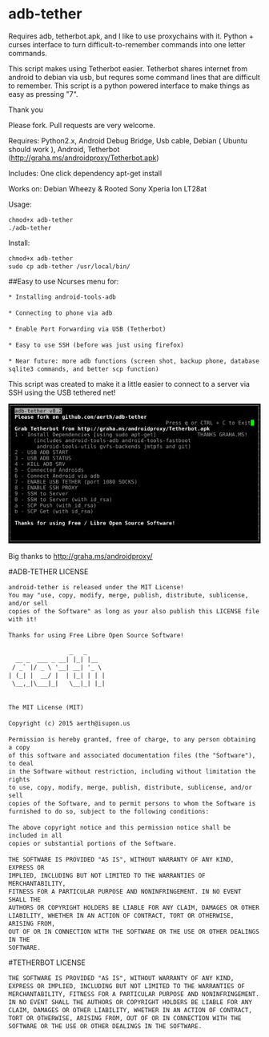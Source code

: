 # adb-tether

Requires adb, tetherbot.apk, and I like to use proxychains with it. Python + curses interface to turn difficult-to-remember commands into one letter commands.

This script makes using Tetherbot easier. Tetherbot shares internet from android to debian via usb, but requres some command lines that are difficult to remember. This script is a python powered interface to make things as easy as pressing "7". 

Thank you

Please fork. Pull requests are very welcome.

Requires: Python2.x, Android Debug Bridge, Usb cable, Debian ( Ubuntu should work ), Android, Tetherbot (http://graha.ms/androidproxy/Tetherbot.apk)

Includes: One click dependency apt-get install

Works on: Debian Wheezy & Rooted Sony Xperia Ion LT28at


Usage: 
```
chmod+x adb-tether
./adb-tether
```

Install: 
```
chmod+x adb-tether
sudo cp adb-tether /usr/local/bin/
```



##Easy to use Ncurses menu for:

    * Installing android-tools-adb
    
    * Connecting to phone via adb
    
    * Enable Port Forwarding via USB (Tetherbot)
    
    * Easy to use SSH (before was just using firefox)

    * Near future: more adb functions (screen shot, backup phone, database sqlite3 commands, and better scp function)
    

This script was created to make it a little easier to connect to a server via SSH using the USB tethered net!

![Android Debian USB Tether in action!]( ./img/Screenshot.png
 "Android Debian USB Tether in action!")

Big thanks to http://graha.ms/androidproxy/

#ADB-TETHER LICENSE
```
android-tether is released under the MIT License!
You may "use, copy, modify, merge, publish, distribute, sublicense, and/or sell
copies of the Software" as long as your also publish this LICENSE file with it!

Thanks for using Free Libre Open Source Software!

                 _   _     
  __ _  ___ _ __| |_| |__  
 / _` |/ _ \ '__| __| '_ \ 
| (_| |  __/ |  | |_| | | |
 \__,_|\___|_|   \__|_| |_|
                           

The MIT License (MIT)

Copyright (c) 2015 aerth@isupon.us

Permission is hereby granted, free of charge, to any person obtaining a copy
of this software and associated documentation files (the "Software"), to deal
in the Software without restriction, including without limitation the rights
to use, copy, modify, merge, publish, distribute, sublicense, and/or sell
copies of the Software, and to permit persons to whom the Software is
furnished to do so, subject to the following conditions:

The above copyright notice and this permission notice shall be included in all
copies or substantial portions of the Software.

THE SOFTWARE IS PROVIDED "AS IS", WITHOUT WARRANTY OF ANY KIND, EXPRESS OR
IMPLIED, INCLUDING BUT NOT LIMITED TO THE WARRANTIES OF MERCHANTABILITY,
FITNESS FOR A PARTICULAR PURPOSE AND NONINFRINGEMENT. IN NO EVENT SHALL THE
AUTHORS OR COPYRIGHT HOLDERS BE LIABLE FOR ANY CLAIM, DAMAGES OR OTHER
LIABILITY, WHETHER IN AN ACTION OF CONTRACT, TORT OR OTHERWISE, ARISING FROM,
OUT OF OR IN CONNECTION WITH THE SOFTWARE OR THE USE OR OTHER DEALINGS IN THE
SOFTWARE.

```


#TETHERBOT LICENSE
```
THE SOFTWARE IS PROVIDED "AS IS", WITHOUT WARRANTY OF ANY KIND, EXPRESS OR IMPLIED, INCLUDING BUT NOT LIMITED TO THE WARRANTIES OF MERCHANTABILITY, FITNESS FOR A PARTICULAR PURPOSE AND NONINFRINGEMENT. IN NO EVENT SHALL THE AUTHORS OR COPYRIGHT HOLDERS BE LIABLE FOR ANY CLAIM, DAMAGES OR OTHER LIABILITY, WHETHER IN AN ACTION OF CONTRACT, TORT OR OTHERWISE, ARISING FROM, OUT OF OR IN CONNECTION WITH THE SOFTWARE OR THE USE OR OTHER DEALINGS IN THE SOFTWARE. 
```

